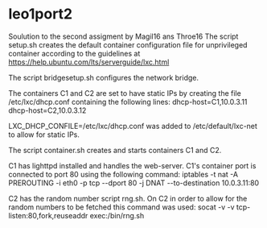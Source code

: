 # leo1port2
Soulution to the second assigment by Magil16 ans Throe16
The script setup.sh creates the default container configuration file for unprivileged container 
according to the guidelines at https://help.ubuntu.com/lts/serverguide/lxc.html

The script bridgesetup.sh configures the network bridge.

The containers C1 and C2 are set to have static IPs by creating the file /etc/lxc/dhcp.conf containing the following lines:
dhcp-host=C1,10.0.3.11
dhcp-host=C2,10.0.3.12

LXC_DHCP_CONFILE=/etc/lxc/dhcp.conf was added to /etc/default/lxc-net to allow for static IPs.

The script container.sh creates and starts containers C1 and C2.

C1 has lighttpd installed and handles the web-server.
C1's container port is connected to port 80 using the following command:
iptables -t nat -A PREROUTING -i eth0 -p tcp --dport 80 -j DNAT --to-destination 10.0.3.11:80

C2 has the random number script rng.sh.
On C2 in order to allow for the random numbers to be fetched this command was used:
socat -v -v tcp-listen:80,fork,reuseaddr exec:/bin/rng.sh
